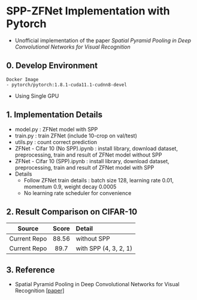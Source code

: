 # SPP-ZFNet Implementation with Pytorch
- Unofficial implementation of the paper *Spatial Pyramid Pooling in Deep Convolutional Networks for Visual Recognition*


## 0. Develop Environment
```
Docker Image
- pytorch/pytorch:1.8.1-cuda11.1-cudnn8-devel
```
- Using Single GPU


## 1. Implementation Details
- model.py : ZFNet model with SPP
- train.py : train ZFNet (include 10-crop on val/test)
- utils.py : count correct prediction
- ZFNet - Cifar 10 (No SPP).ipynb : install library, download dataset, preprocessing, train and result of ZFNet model without SPP
- ZFNet - Cifar 10 (SPP).ipynb : install library, download dataset, preprocessing, train and result of ZFNet model with SPP
- Details
  * Follow ZFNet train details : batch size 128, learning rate 0.01, momentum 0.9, weight decay 0.0005
  * No learning rate scheduler for convenience


## 2. Result Comparison on CIFAR-10
|Source|Score|Detail|
|:-:|:-:|:-|
|Current Repo|88.56|without SPP|
|Current Repo|89.7|with SPP (4, 3, 2, 1)|


## 3. Reference
- Spatial Pyramid Pooling in Deep Convolutional Networks for Visual Recognition [[paper]](https://arxiv.org/pdf/1406.4729.pdf)
